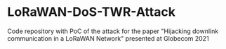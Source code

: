 # LoRaWAN-DoS-TWR-Attack
Code repository with PoC of the attack for the paper "Hijacking downlink communication in a LoRaWAN Network" presented at Globecom 2021
